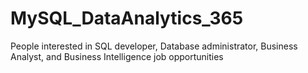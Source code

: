 # MySQL_DataAnalytics_365
People interested in SQL developer, Database administrator, Business Analyst, and Business Intelligence job opportunities
